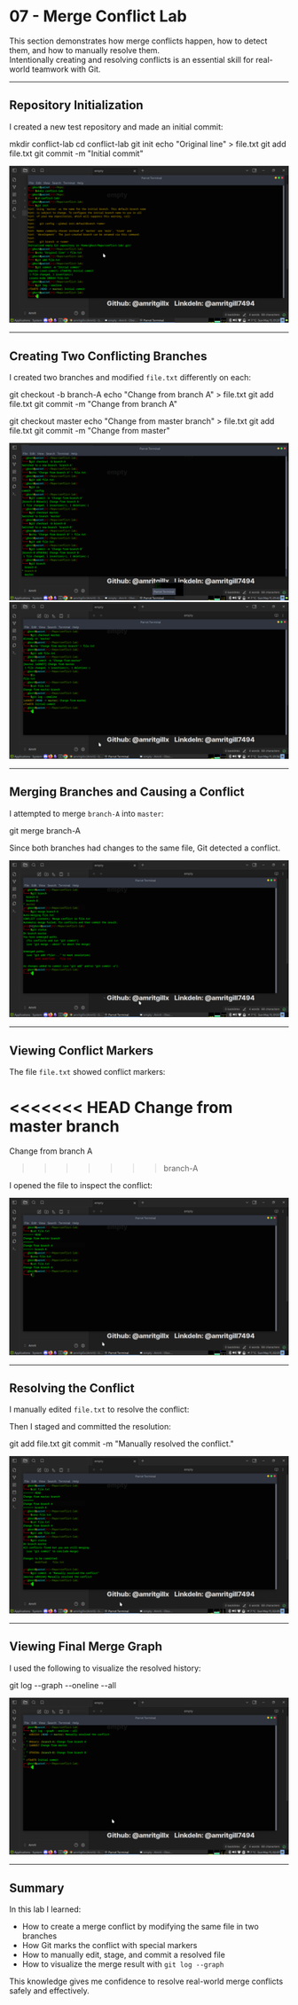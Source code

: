 # 07 - Merge Conflict Lab

This section demonstrates how merge conflicts happen, how to detect them, and how to manually resolve them.  
Intentionally creating and resolving conflicts is an essential skill for real-world teamwork with Git.

---

## Repository Initialization

I created a new test repository and made an initial commit:

mkdir conflict-lab
cd conflict-lab
git init
echo "Original line" > file.txt
git add file.txt
git commit -m "Initial commit"

![Init + Log](screenshots/git-init-and-log-oneline.png)

---

## Creating Two Conflicting Branches

I created two branches and modified `file.txt` differently on each:

git checkout -b branch-A
echo "Change from branch A" > file.txt
git add file.txt
git commit -m "Change from branch A"

git checkout master
echo "Change from master branch" > file.txt
git add file.txt
git commit -m "Change from master"

![Branches Created](screenshots/git-branches-created.png)
![Master Modification](screenshots/git-modification-from-master.png)

---

## Merging Branches and Causing a Conflict

I attempted to merge `branch-A` into `master`:

git merge branch-A

Since both branches had changes to the same file, Git detected a conflict.

![Conflict Appeared](screenshots/git-conflict-appeared.png)

---

## Viewing Conflict Markers

The file `file.txt` showed conflict markers:

<<<<<<< HEAD
Change from master branch
=======
Change from branch A
>>>>>>> branch-A

I opened the file to inspect the conflict:

![Conflict Markers](screenshots/git-txtfile-with-conflict-markers.png)

---

## Resolving the Conflict

I manually edited `file.txt` to resolve the conflict:

Then I staged and committed the resolution:

git add file.txt
git commit -m "Manually resolved the conflict."

![Conflict Resolved](screenshots/git-conflict-resolved.png)

---

## Viewing Final Merge Graph

I used the following to visualize the resolved history:

git log --graph --oneline --all

![Graph Oneline](screenshots/git-graph-oneline.png)

---

## Summary

In this lab I learned:

* How to create a merge conflict by modifying the same file in two branches
* How Git marks the conflict with special markers
* How to manually edit, stage, and commit a resolved file
* How to visualize the merge result with `git log --graph`

This knowledge gives me confidence to resolve real-world merge conflicts safely and effectively.

